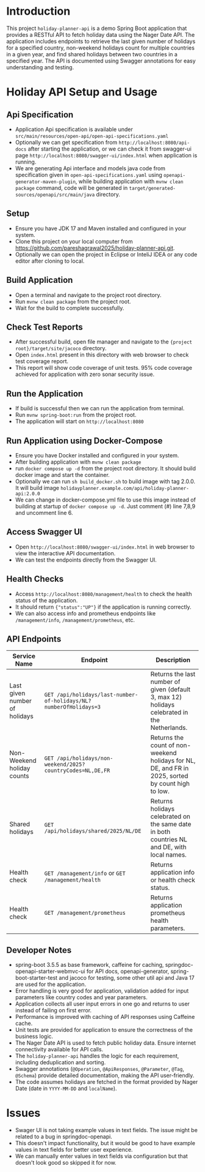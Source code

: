 # Introduction
This project `holiday-planner-api` is a demo Spring Boot application that provides a RESTful API to fetch holiday data using the Nager Date API. 
The application includes endpoints to retrieve the last given number of holidays for a specified country, 
non-weekend holidays count for multiple countries in a given year, and find shared holidays between two countries in a specified year. 
The API is documented using Swagger annotations for easy understanding and testing.

# Holiday API Setup and Usage

## Api Specification
- Application Api specification is available under  `src/main/resources/open-api/open-api-specifications.yaml`
- Optionally we can get specification from `http://localhost:8080/api-docs` after starting the application,
or we can check it from swagger-ui page `http://localhost:8080/swagger-ui/index.html` when application is running.
- We are generating Api interface and models java code from specification given in `open-api-specifications.yaml` using `openapi-generator-maven-plugin`,
while building application with `mvnw clean package` command, code will be generated in `target/generated-sources/openapi/src/main/java` directory.

## Setup
- Ensure you have JDK 17 and Maven installed and configured in your system.
- Clone this project on your local computer from https://github.com/pareshagrawal2025/holiday-planner-api.git.
- Optionally we can open the project in Eclipse or InteliJ IDEA or any code editor after cloning to local.

## Build Application
- Open a terminal and navigate to the project root directory.
- Run `mvnw clean package` from the project root.
- Wait for the build to complete successfully.

## Check Test Reports
- After successful build, open file manager and navigate to the `{project root}/target/site/jacoco` directory.
- Open `index.html` present in this directory with web browser to check test coverage report.
- This report will show code coverage of unit tests. 95% code coverage achieved for application with zero sonar security issue.

## Run the Application
- If build is successful then we can run the application from terminal.
- Run `mvnw spring-boot:run` from the project root.
- The application will start on `http://localhost:8080`

## Run Application using Docker-Compose
- Ensure you have Docker installed and configured in your system.
- After building application with `mvnw clean package` 
- run `docker compose up -d` from the project root directory. It should build docker image and start the container.
- Optionally we can run `sh build_docker.sh` to build image with tag 2.0.0. It will build image `holidayplanner.example.com/api/holiday-planner-api:2.0.0`
- We can change in docker-compose.yml file to use this image instead of building at startup of `docker compose up -d`. Just comment (#) line 7,8,9 and uncomment line 6.

## Access Swagger UI
- Open `http://localhost:8080/swagger-ui/index.html` in web browser to view the interactive API documentation.
- We can test the endpoints directly from the Swagger UI.

## Health Checks
- Access `http://localhost:8080/management/health` to check the health status of the application.
- It should return `{"status":"UP"}` if the application is running correctly.
- We can also access info and prometheus endpoints like `/management/info`, `/management/prometheus`, etc.

## API Endpoints
| Service Name                  | Endpoint                                                          | Description                                                                                        |
|-------------------------------|-------------------------------------------------------------------|----------------------------------------------------------------------------------------------------|
| Last given number of holidays | `GET /api/holidays/last-number-of-holidays/NL?numberOfHolidays=3` | Returns the last number of given (default 3, max 12) holidays celebrated in the Netherlands.       |
| Non-Weekend holiday counts    | `GET /api/holidays/non-weekend/2025?countryCodes=NL,DE,FR`        | Returns the count of non-weekend holidays for NL, DE, and FR in 2025, sorted by count high to low. |
| Shared holidays               | `GET /api/holidays/shared/2025/NL/DE`                             | Returns holidays celebrated on the same date in both countries NL and DE, with local names.        |
| Health check                  | `GET /management/info` or `GET /management/health`                | Returns application info or health check status.                                                   |
| Health check                  | `GET /management/prometheus`                                      | Returns application prometheus health parameters.                                                  |



## Developer Notes
- spring-boot 3.5.5 as base framework, caffeine for caching, springdoc-openapi-starter-webmvc-ui for API docs,
  openapi-generator, spring-boot-starter-test and jacoco for testing, some other util api and Java 17 are used for the application.
- Error handling is very good for application, validation added for input parameters like country codes and year parameters.
- Application collects all user input errors in one go and returns to user instead of failing on first error.
- Performance is improved with caching of API responses using Caffeine cache.
- Unit tests are provided for application to ensure the correctness of the business logic.
- The Nager Date API is used to fetch public holiday data. Ensure internet connectivity available for API calls.
- The `holiday-planner-api` handles the logic for each requirement, including deduplication and sorting.
- Swagger annotations (`@Operation`, `@ApiResponses`, `@Parameter`, `@Tag`, `@Schema`) provide detailed documentation, making the API user-friendly.
- The code assumes holidays are fetched in the format provided by Nager Date (date in `YYYY-MM-DD` and `localName`).

# Issues
- Swager UI is not taking example values in text fields. The issue might be related to a bug in springdoc-openapi.
- This doesn't impact functionality, but it would be good to have example values in text fields for better user experience.
- We can manually enter values in text fields via configuration but that doesn't look good so skipped it for now.